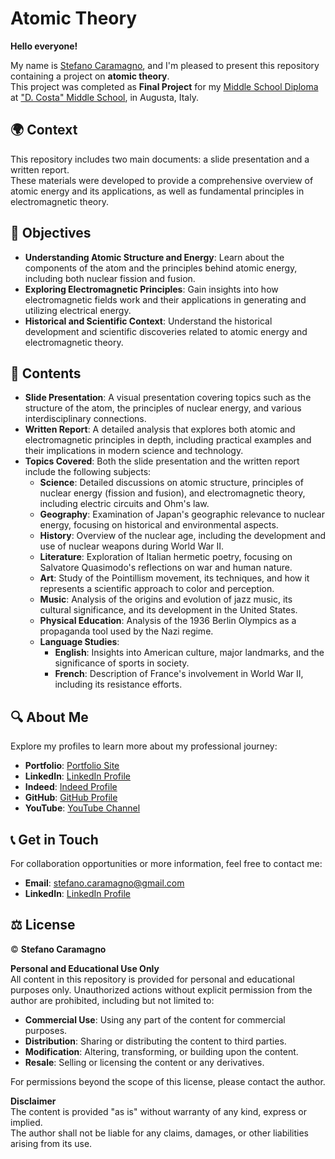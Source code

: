 # Atomic Theory

**Hello everyone!**

My name is [Stefano Caramagno](https://www.linkedin.com/in/stefanocaramagno), and I'm pleased to present this repository containing a project on **atomic theory**. <br>
This project was completed as **Final Project** for my [Middle School Diploma](https://www.4istitutocosta.edu.it/indirizzo-di-studio/scuola-secondaria-di-i-grado/) at ["D. Costa" Middle School](https://www.4istitutocosta.edu.it/), in Augusta, Italy.

## 🌍 Context

This repository includes two main documents: a slide presentation and a written report. <br>
These materials were developed to provide a comprehensive overview of atomic energy and its applications, as well as fundamental principles in electromagnetic theory.

## 🎯 Objectives

- **Understanding Atomic Structure and Energy**: Learn about the components of the atom and the principles behind atomic energy, including both nuclear fission and fusion.
- **Exploring Electromagnetic Principles**: Gain insights into how electromagnetic fields work and their applications in generating and utilizing electrical energy.
- **Historical and Scientific Context**: Understand the historical development and scientific discoveries related to atomic energy and electromagnetic theory.

## 📂 Contents

- **Slide Presentation**: A visual presentation covering topics such as the structure of the atom, the principles of nuclear energy, and various interdisciplinary connections.
- **Written Report**: A detailed analysis that explores both atomic and electromagnetic principles in depth, including practical examples and their implications in modern science and technology.
- **Topics Covered**: Both the slide presentation and the written report include the following subjects:
  - **Science**: Detailed discussions on atomic structure, principles of nuclear energy (fission and fusion), and electromagnetic theory, including electric circuits and Ohm's law.
  - **Geography**: Examination of Japan's geographic relevance to nuclear energy, focusing on historical and environmental aspects.
  - **History**: Overview of the nuclear age, including the development and use of nuclear weapons during World War II.
  - **Literature**: Exploration of Italian hermetic poetry, focusing on Salvatore Quasimodo's reflections on war and human nature.
  - **Art**: Study of the Pointillism movement, its techniques, and how it represents a scientific approach to color and perception.
  - **Music**: Analysis of the origins and evolution of jazz music, its cultural significance, and its development in the United States.
  - **Physical Education**: Analysis of the 1936 Berlin Olympics as a propaganda tool used by the Nazi regime.
  - **Language Studies**:
    - **English**: Insights into American culture, major landmarks, and the significance of sports in society.
    - **French**: Description of France's involvement in World War II, including its resistance efforts.

## 🔍 About Me

Explore my profiles to learn more about my professional journey:

- **Portfolio**: [Portfolio Site](https://stefanocaramagno.github.io)
- **LinkedIn**: [LinkedIn Profile](https://www.linkedin.com/in/stefanocaramagno)
- **Indeed**: [Indeed Profile](https://profile.indeed.com/p/stefanoc-4cl1mmq)
- **GitHub**: [GitHub Profile](https://github.com/stefanocaramagno)
- **YouTube**: [YouTube Channel](https://www.youtube.com/@stefanocaramagno)

## 📞 Get in Touch

For collaboration opportunities or more information, feel free to contact me:

- **Email**: [stefano.caramagno@gmail.com](mailto:stefano.caramagno@gmail.com)
- **LinkedIn**: [LinkedIn Profile](https://www.linkedin.com/in/stefanocaramagno)

## ⚖️ License

© **Stefano Caramagno**

**Personal and Educational Use Only**  
All content in this repository is provided for personal and educational purposes only.
Unauthorized actions without explicit permission from the author are prohibited, including but not limited to:

- **Commercial Use**: Using any part of the content for commercial purposes.
- **Distribution**: Sharing or distributing the content to third parties.
- **Modification**: Altering, transforming, or building upon the content.
- **Resale**: Selling or licensing the content or any derivatives.

For permissions beyond the scope of this license, please contact the author.

**Disclaimer**  
The content is provided "as is" without warranty of any kind, express or implied. <br>
The author shall not be liable for any claims, damages, or other liabilities arising from its use.

